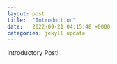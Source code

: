 ```yaml
---
layout: post
title:  "Introduction"
date:   2022-09-21 04:15:48 +0000
categories: jekyll update
---
```


Introductory Post!